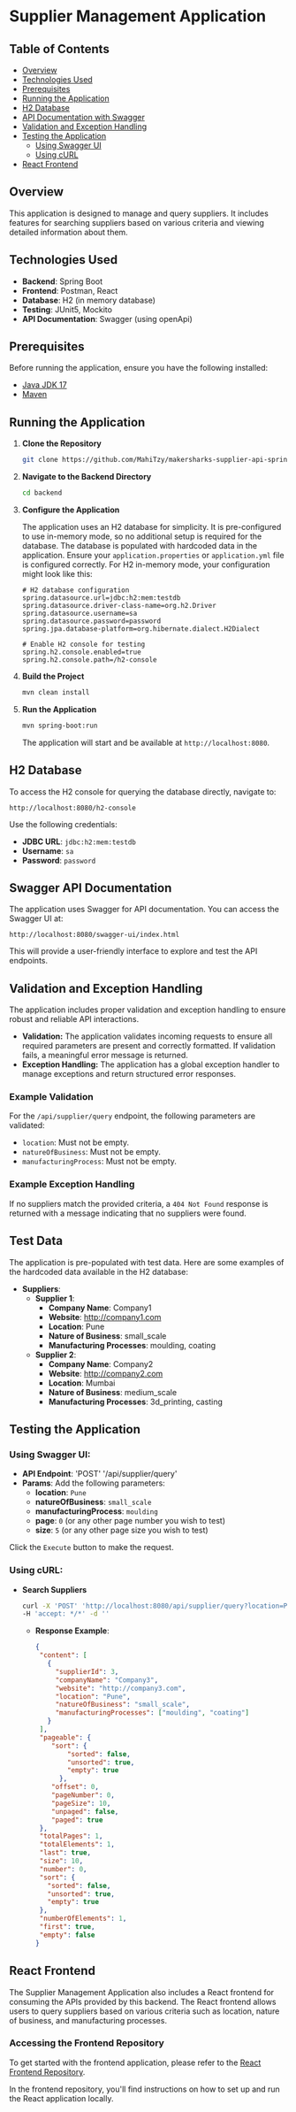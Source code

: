 # Supplier Management Application

## Table of Contents

- [Overview](#overview)
- [Technologies Used](#technologies-used)
- [Prerequisites](#prerequisites)
- [Running the Application](#running-the-application)
- [H2 Database](#h2-database)
- [API Documentation with Swagger](#swagger-api-documentation)
- [Validation and Exception Handling](#validation-and-exception-handling)
- [Testing the Application](#testing-the-application)
  - [Using Swagger UI](#using-swagger-ui)
  - [Using cURL](#using-curl)
- [React Frontend](#react-frontend)

## Overview

This application is designed to manage and query suppliers. It includes features for searching suppliers based on various criteria and viewing detailed information about them.

## Technologies Used

- **Backend**: Spring Boot
- **Frontend**: Postman, React
- **Database**: H2 (in memory database)
- **Testing**: JUnit5, Mockito
- **API Documentation**: Swagger (using openApi)

## Prerequisites

Before running the application, ensure you have the following installed:

- [Java JDK 17](https://www.oracle.com/java/technologies/javase-jdk11-downloads.html)
- [Maven](https://maven.apache.org/download.cgi)

## Running the Application

1. **Clone the Repository**

   ```bash
   git clone https://github.com/MahiTzy/makersharks-supplier-api-springboot.git
   ```

2. **Navigate to the Backend Directory**

   ```bash
   cd backend
   ```

3. **Configure the Application**

   The application uses an H2 database for simplicity. It is pre-configured to use in-memory mode, so no additional setup is required for the database. The database is populated with hardcoded data in the application. Ensure your `application.properties` or `application.yml` file is configured correctly. For H2 in-memory mode, your configuration might look like this:

   ```properties
   # H2 database configuration
   spring.datasource.url=jdbc:h2:mem:testdb
   spring.datasource.driver-class-name=org.h2.Driver
   spring.datasource.username=sa
   spring.datasource.password=password
   spring.jpa.database-platform=org.hibernate.dialect.H2Dialect

   # Enable H2 console for testing
   spring.h2.console.enabled=true
   spring.h2.console.path=/h2-console
   ```

4. **Build the Project**

   ```bash
   mvn clean install
   ```

5. **Run the Application**

   ```bash
   mvn spring-boot:run
   ```

   The application will start and be available at `http://localhost:8080`.

## **H2 Database**

   To access the H2 console for querying the database directly, navigate to:

   ```
   http://localhost:8080/h2-console
   ```

   Use the following credentials:

   - **JDBC URL**: `jdbc:h2:mem:testdb`
   - **Username**: `sa`
   - **Password**: `password`

## Swagger API Documentation

The application uses Swagger for API documentation. You can access the Swagger UI at:

```
http://localhost:8080/swagger-ui/index.html
```

This will provide a user-friendly interface to explore and test the API endpoints.

## Validation and Exception Handling

The application includes proper validation and exception handling to ensure robust and reliable API interactions.

- **Validation:** The application validates incoming requests to ensure all required parameters are present and correctly formatted. If validation fails, a meaningful error message is returned.
- **Exception Handling:** The application has a global exception handler to manage exceptions and return structured error responses.

### Example Validation

For the `/api/supplier/query` endpoint, the following parameters are validated:

- `location`: Must not be empty.
- `natureOfBusiness`: Must not be empty.
- `manufacturingProcess`: Must not be empty.

### Example Exception Handling

If no suppliers match the provided criteria, a `404 Not Found` response is returned with a message indicating that no suppliers were found.

## Test Data

The application is pre-populated with test data. Here are some examples of the hardcoded data available in the H2 database:

- **Suppliers**:
  - **Supplier 1**:
    - **Company Name**: Company1
    - **Website**: http://company1.com
    - **Location**: Pune
    - **Nature of Business**: small_scale
    - **Manufacturing Processes**: moulding, coating
  - **Supplier 2**:
    - **Company Name**: Company2
    - **Website**: http://company2.com
    - **Location**: Mumbai
    - **Nature of Business**: medium_scale
    - **Manufacturing Processes**: 3d_printing, casting

## Testing the Application 

### **Using Swagger UI**:
   - **API Endpoint**: 'POST' '/api/supplier/query'
   - **Params**: Add the following parameters:
     - **location**: `Pune`
     - **natureOfBusiness**: `small_scale`
     - **manufacturingProcess**: `moulding`
     - **page**: `0` (or any other page number you wish to test)
     - **size**: `5` (or any other page size you wish to test)
  
Click the `Execute` button to make the request.

### Using cURL:

- **Search Suppliers**

  ```bash
  curl -X 'POST' 'http://localhost:8080/api/supplier/query?location=Pune&natureOfBusiness=small_scale&manufacturingProcess=3d_printing&page=0&size=10' \
  -H 'accept: */*' -d ''
  ```

  - **Response Example**:

    ```json
    {
     "content": [
       {
         "supplierId": 3,
         "companyName": "Company3",
         "website": "http://company3.com",
         "location": "Pune",
         "natureOfBusiness": "small_scale",
         "manufacturingProcesses": ["moulding", "coating"]
       }
     ],
     "pageable": {
        "sort": {
            "sorted": false,
            "unsorted": true,
            "empty": true
          },
        "offset": 0,
        "pageNumber": 0,
        "pageSize": 10,
        "unpaged": false,
        "paged": true
     },
     "totalPages": 1,
     "totalElements": 1,
     "last": true,
     "size": 10,
     "number": 0,
     "sort": {
       "sorted": false,
       "unsorted": true,
       "empty": true
     },
     "numberOfElements": 1,
     "first": true,
     "empty": false
    }
    ```
## React Frontend

The Supplier Management Application also includes a React frontend for consuming the APIs provided by this backend. The React frontend allows users to query suppliers based on various criteria such as location, nature of business, and manufacturing processes.

### Accessing the Frontend Repository

To get started with the frontend application, please refer to the [React Frontend Repository](https://github.com/MahiTzy/supplier-management-ui-react).

In the frontend repository, you'll find instructions on how to set up and run the React application locally.


